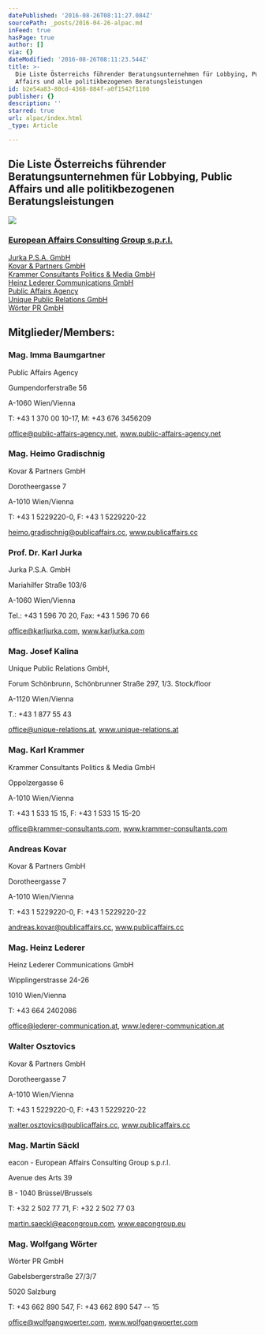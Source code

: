 ```yaml
---
datePublished: '2016-08-26T08:11:27.084Z'
sourcePath: _posts/2016-04-26-alpac.md
inFeed: true
hasPage: true
author: []
via: {}
dateModified: '2016-08-26T08:11:23.544Z'
title: >-
  Die Liste Österreichs führender Beratungsunternehmen für Lobbying, Public
  Affairs und alle politikbezogenen Beratungsleistungen
id: b2e54a83-80cd-4368-884f-a0f1542f1100
publisher: {}
description: ''
starred: true
url: alpac/index.html
_type: Article

---
```

## Die Liste Österreichs führender Beratungsunternehmen für Lobbying, Public Affairs und alle politikbezogenen Beratungsleistungen
![](https://the-grid-user-content.s3-us-west-2.amazonaws.com/dfb02e9f-bdf7-48f0-a93f-f2d004f01944.gif)

### [European Affairs Consulting Group s.p.r.l.][0]  
[Jurka P.S.A. GmbH][1]  
[Kovar & Partners GmbH][2]  
[Krammer Consultants Politics & Media GmbH][3]  
[Heinz Lederer Communications GmbH][4]  
[Public Affairs Agency][5]  
[Unique Public Relations GmbH][6]  
[Wörter PR GmbH][7]

## Mitglieder/Members:

### Mag. Imma Baumgartner

Public Affairs Agency

Gumpendorferstraße 56

A-1060 Wien/Vienna

T: +43 1 370 00 10-17, M: +43 676 3456209

office@public-affairs-agency.net, www.public-affairs-agency.net

### Mag. Heimo Gradischnig

Kovar & Partners GmbH

Dorotheergasse 7

A-1010 Wien/Vienna

T: +43 1 5229220-0, F: +43 1 5229220-22

heimo.gradischnig@publicaffairs.cc, www.publicaffairs.cc

### Prof. Dr. Karl Jurka

Jurka P.S.A. GmbH

Mariahilfer Straße 103/6

A-1060 Wien/Vienna

Tel.: +43 1 596 70 20, Fax: +43 1 596 70 66

office@karljurka.com, www.karljurka.com

### Mag. Josef Kalina

Unique Public Relations GmbH,

Forum Schönbrunn, Schönbrunner Straße 297, 1/3\. Stock/floor

A-1120 Wien/Vienna

T.: +43 1 877 55 43

office@unique-relations.at, www.unique-relations.at

### Mag. Karl Krammer

Krammer Consultants Politics & Media GmbH

Oppolzergasse 6

A-1010 Wien/Vienna

T: +43 1 533 15 15, F: +43 1 533 15 15-20

office@krammer-consultants.com, www.krammer-consultants.com

### Andreas Kovar

Kovar & Partners GmbH

Dorotheergasse 7

A-1010 Wien/Vienna

T: +43 1 5229220-0, F: +43 1 5229220-22

andreas.kovar@publicaffairs.cc, www.publicaffairs.cc

### Mag. Heinz Lederer

Heinz Lederer Communications GmbH

Wipplingerstrasse 24-26

1010 Wien/Vienna

T: +43 664 2402086

office@lederer-communication.at, www.lederer-communication.at

### Walter Osztovics

Kovar & Partners GmbH

Dorotheergasse 7

A-1010 Wien/Vienna

T: +43 1 5229220-0, F: +43 1 5229220-22

walter.osztovics@publicaffairs.cc, www.publicaffairs.cc

### Mag. Martin Säckl

eacon - European Affairs Consulting Group s.p.r.l.

Avenue des Arts 39

B - 1040 Brüssel/Brussels

T: +32 2 502 77 71, F: +32 2 502 77 03

martin.saeckl@eacongroup.com, www.eacongroup.eu

### Mag. Wolfgang Wörter

Wörter PR GmbH

Gabelsbergerstraße 27/3/7

5020 Salzburg

T: +43 662 890 547, F: +43 662 890 547 -- 15

office@wolfgangwoerter.com, www.wolfgangwoerter.com

[0]: http://www.eacongroup.eu/deu/
[1]: http://www.karljurka.com/
[2]: http://www.publicaffairs.cc/
[3]: http://www.krammer-consultants.com/
[4]: http://www.lederer-communication.at/
[5]: http://www.public-affairs-agency.net/agentur/
[6]: https://www.unique-relations.at/
[7]: http://www.wolfgangwoerter.com/